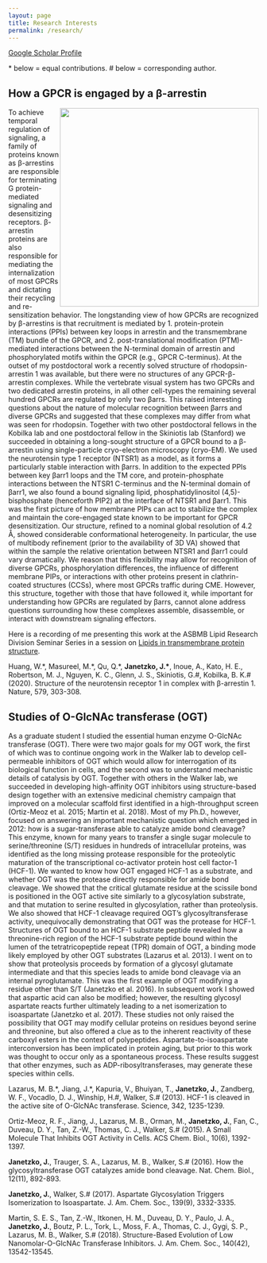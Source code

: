 ```yaml
---
layout: page
title: Research Interests
permalink: /research/
---
```


[Google Scholar Profile]([https://scholar.google.com/citations?user=MHNfkuUAAAAJ&hl=en&oi=ao](https://scholar.google.com/citations?user=a9nNtM8AAAAJ&hl=en))

\* below = equal contributions.
\# below = corresponding author.

## How a GPCR is engaged by a &#946;-arrestin

<p>
<img src="https://jjanetzko.github.io/images/overall_EM_figure-01.png" style="float:right;width:400px;">
To achieve temporal regulation of signaling, a family of proteins known as &#946;-arrestins are responsible for terminating G protein-mediated signaling and desensitizing receptors. &#946;-arrestin proteins are also responsible for mediating the internalization of most GPCRs and dictating their recycling and re-sensitization behavior. The longstanding view of how GPCRs are recognized by &#946;-arrestins is that recruitment is mediated by 1. protein-protein interactions (PPIs) between key loops in arrestin and the transmembrane (TM) bundle of the GPCR, and 2. post-translational modification (PTM)-mediated interactions between the N-terminal domain of arrestin and phosphorylated motifs within the GPCR (e.g., GPCR C-terminus). At the outset of my postdoctoral work a recently solved structure of rhodopsin-arrestin 1 was available, but there were no structures of any GPCR-&#946;-arrestin complexes. While the vertebrate visual system has two GPCRs and two dedicated arrestin proteins, in all other cell-types the remaining several hundred GPCRs are regulated by only two &#946;arrs. This raised interesting questions about the nature of molecular recognition between &#946;arrs and diverse GPCRs and suggested that these complexes may differ from what was seen for rhodopsin. Together with two other postdoctoral fellows in the Kobilka lab and one postdoctoral fellow in the Skiniotis lab (Stanford) we succeeded in obtaining a long-sought structure of a GPCR bound to a &#946;-arrestin using single-particle cryo-electron microscopy (cryo-EM). We used the neurotensin type 1 receptor (NTSR1) as a model, as it forms a particularly stable interaction with &#946;arrs. In addition to the expected PPIs between key &#946;arr1 loops and the TM core, and protein-phosphate interactions between the NTSR1 C-terminus and the N-terminal domain of &#946;arr1, we also found a bound signaling lipid, phosphatidylinositol (4,5)-bisphosphate (henceforth PIP2) at the interface of NTSR1 and &#946;arr1. This was the first picture of how membrane PIPs can act to stabilize the complex and maintain the core-engaged state known to be important for GPCR desensitization. Our structure, refined to a nominal global resolution of 4.2 &#8491;, showed considerable conformational heterogeneity. In particular, the use of multibody refinement (prior to the availability of 3D VA) showed that within the sample the relative orientation between NTSR1 and &#946;arr1 could vary dramatically. We reason that this flexibility may allow for recognition of diverse GPCRs, phosphorylation differences, the influence of different membrane PIPs, or interactions with other proteins present in clathrin-coated structures (CCSs), where most GPCRs traffic during CME. However, this structure, together with those that have followed it, while important for understanding how GPCRs are regulated by &#946;arrs, cannot alone address questions surrounding how these complexes assemble, disassemble, or interact with downstream signaling effectors.
</p>

Here is a recording of me presenting this work at the ASBMB Lipid Research Division Seminar Series in a session on [Lipids in transmembrane protein structure](https://youtu.be/hpJwu7iOS8Y?t=1804).

Huang, W.\*, Masureel, M.\*, Qu, Q.\*, **Janetzko, J.\***, Inoue, A., Kato, H. E., Robertson, M. J., Nguyen, K. C., Glenn, J. S., Skiniotis, G.\#, Kobilka, B. K.\# (2020). Structure of the neurotensin receptor 1 in complex with &#946;-arrestin 1. Nature, 579, 303-308.

## Studies of O-GlcNAc transferase (OGT)

<p>
As a graduate student I studied the essential human enzyme O-GlcNAc transferase (OGT). There were two major goals for my OGT work, the first of which was to continue ongoing work in the Walker lab to develop cell-permeable inhibitors of OGT which would allow for interrogation of its biological function in cells, and the second was to understand mechanistic details of catalysis by OGT. Together with others in the Walker lab, we succeeded in developing high-affinity OGT inhibitors using structure-based design together with an extensive medicinal chemistry campaign that improved on a molecular scaffold first identified in a high-throughput screen (Ortiz-Meoz et al. 2015; Martin et al. 2018). Most of my Ph.D., however, focused on answering an important mechanistic question which emerged in 2012: how is a sugar-transferase able to catalyze amide bond cleavage? This enzyme, known for many years to transfer a single sugar molecule to serine/threonine (S/T) residues in hundreds of intracellular proteins, was identified as the long missing protease responsible for the proteolytic maturation of the transcriptional co-activator protein host cell factor-1 (HCF-1). We wanted to know how OGT engaged HCF-1 as a substrate, and whether OGT was the protease directly responsible for amide bond cleavage. We showed that the critical glutamate residue at the scissile bond is positioned in the OGT active site similarly to a glycosylation substrate, and that mutation to serine resulted in glycosylation, rather than proteolysis. We also showed that HCF-1 cleavage required OGT’s glycosyltransferase activity, unequivocally demonstrating that OGT was the protease for HCF-1. Structures of OGT bound to an HCF-1 substrate peptide revealed how a threonine-rich region of the HCF-1 substrate peptide bound within the lumen of the tetratricopeptide repeat (TPR) domain of OGT, a binding mode likely employed by other OGT substrates (Lazarus et al. 2013). I went on to show that proteolysis proceeds by formation of a glycosyl glutamate intermediate and that this species leads to amide bond cleavage via an internal pyroglutamate. This was the first example of OGT modifying a residue other than S/T (Janetzko et al. 2016). In subsequent work I showed that aspartic acid can also be modified; however, the resulting glycosyl aspartate reacts further ultimately leading to a net isomerization to isoaspartate (Janetzko et al. 2017). These studies not only raised the possibility that OGT may modify cellular proteins on residues beyond serine and threonine, but also offered a clue as to the inherent reactivity of these carboxyl esters in the context of polypeptides. Aspartate-to-isoaspartate interconversion has been implicated in protein aging, but prior to this work was thought to occur only as a spontaneous process. These results suggest that other enzymes, such as ADP-ribosyltransferases, may generate these species within cells.
</p>
  
Lazarus, M. B.\*, Jiang, J.\*, Kapuria, V., Bhuiyan, T., **Janetzko, J.**, Zandberg, W. F., Vocadlo, D. J., Winship, H.\#, Walker, S.\# (2013). HCF-1 is cleaved in the active site of O-GlcNAc transferase. Science, 342, 1235-1239.

Ortiz-Meoz, R. F., Jiang, J., Lazarus, M. B., Orman, M., **Janetzko, J.**, Fan, C., Duveau, D. Y., Tan, Z.-W., Thomas, C. J., Walker, S.\# (2015). A Small Molecule That Inhibits OGT Activity in Cells. ACS Chem. Biol., 10(6), 1392-1397.

**Janetzko, J.**, Trauger, S. A., Lazarus, M. B., Walker, S.\# (2016). How the glycosyltransferase
OGT catalyzes amide bond cleavage. Nat. Chem. Biol., 12(11), 892-893.

**Janetzko, J.**, Walker, S.\# (2017). Aspartate Glycosylation Triggers Isomerization to Isoaspartate. J. Am. Chem. Soc., 139(9), 3332-3335.

Martin, S. E. S., Tan, Z.-W., Itkonen, H. M., Duveau, D. Y., Paulo, J. A., **Janetzko, J.**, Boutz, P. L., Tork, L., Moss, F. A., Thomas, C. J., Gygi, S. P., Lazarus, M. B., Walker, S.\# (2018). Structure-Based Evolution of Low Nanomolar-O-GlcNAc Transferase Inhibitors. J. Am. Chem. Soc., 140(42), 13542-13545.

